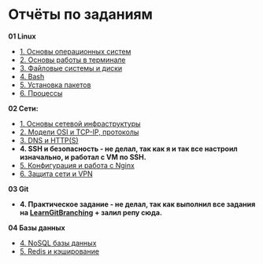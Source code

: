 # Отчёты по заданиям

**01 Linux**
- [1. Основы операционных систем](01%20Linux/1.%20Основы%20операционных%20систем/1.%20Основы%20операционных%20систем.md)
- [2. Основы работы в терминале](01%20Linux/2.%20Основы%20работы%20в%20терминале/2.%20Основы%20работы%20в%20терминале.md)
- [3. Файловые системы и диски](01%20Linux/3.%20Файловые%20системы%20и%20диски/3.%20Файловые%20системы%20и%20диски.md)
- [4. Bash](01%20Linux/4.%20Bash/4.%20Bash.md)
- [5. Установка пакетов](01%20Linux/5.%20Установка%20пакетов/5.%20Установка%20пакетов.md)
- [6. Процессы](01%20Linux/6.%20Процессы/6.%20Процессы.md)

**02 Сети:**
- [1. Основы сетевой инфраструктуры](02%20Сети/1.%20Основы%20сетевой%20инфраструктуры/1.%20Основы%20сетевой%20инфраструктуры.md)
- [2. Модели OSI и ТСР-IР, протоколы](02%20Сети/2.%20Модели%20OSI%20и%20ТСР-IР,%20протоколы/2.%20Модели%20OSI%20и%20ТСР-IР,%20протоколы.md)
- [3. DNS и HTTP(S)](02%20Сети/3.%20DNS%20и%20HTTP(S)/3.%20DNS%20и%20HTTP(S).md)
- **4. SSH и безопасность - не делал, так как я и так все настроил изначально, и работал с VM по SSH.**
- [5. Конфигурация и работа с Nginx](02%20Сети/5.%20Конфигурация%20и%20работа%20с%20Nginx/5.%20Конфигурация%20и%20работа%20с%20Nginx.md)
- [6. Защита сети и VPN](02%20Сети/6.%20Защита%20сети%20и%20VPN/6.%20Защита%20сети%20и%20VPN.md)

**03 Git**
- **4. Практическое задание - не делал, так как выполнил все задания на [LearnGitBranching](https://learngitbranching.js.org/) + залил репу сюда.**

**04 Базы данных**
- [4. NoSQL базы данных](04%20Базы%20данных/4.%20NoSQL%20базы%20данных.md)
- [5. Redis и кэширование](04%20Базы%20данных/5.%20Redis%20и%20кэширование.md)
